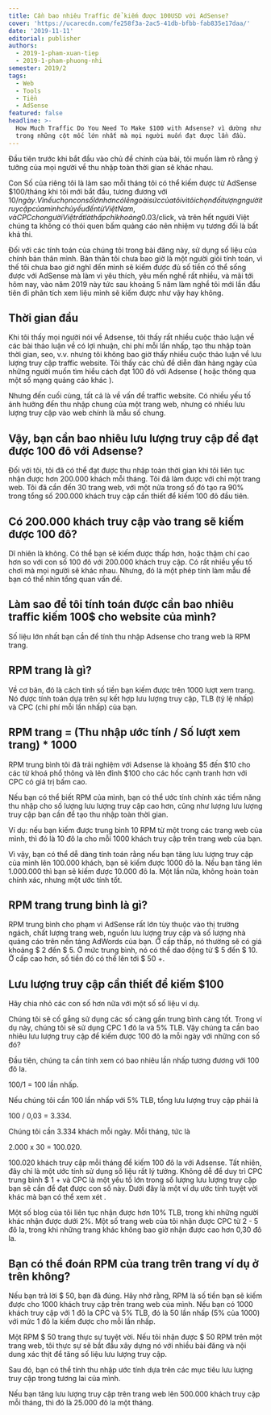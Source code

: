 ```yaml
---
title: Cần bao nhiêu Traffic để kiếm được 100USD với AdSense?
cover: 'https://ucarecdn.com/fe258f3a-2ac5-41db-bfbb-fab835e17daa/'
date: '2019-11-11'
editorial: publisher
authors:
  - 2019-1-pham-xuan-tiep
  - 2019-1-pham-phuong-nhi
semester: 2019/2
tags:
  - Web
  - Tools
  - Tiền
  - AdSense
featured: false
headline: >-
  How Much Traffic Do You Need To Make $100 with Adsense? vì dường như là một
  trong những cột mốc lớn nhất mà mọi người muốn đạt được lần đầu.
---
```

Đầu tiên trước khi bắt đầu vào chủ đề chính của bài, tôi muốn làm rõ rằng ý tưởng của mọi người về thu nhập toàn thời gian sẽ khác nhau.

Con Số của riêng tôi là làm sao mỗi tháng tôi có thể kiếm được từ AdSense $100/tháng khi tôi mới bắt đầu, tương đương với $10/ngày. Vì nếu chọn con số lớn hơn có lẽ ngoài sức của tôi vì tôi chọn đối tượng người truy cập của mình chủ yếu đến từ Việt Nam, và CPC cho người Việt rất là thấp chỉ khoảng 0.03$/click, và trên hết người Việt chúng ta không có thói quen bấm quảng cáo nên nhiệm vụ tương đối là bất khả thi.

Đối với các tính toán của chúng tôi trong bài đăng này, sử dụng số liệu của chính bản thân mình. Bản thân tôi chưa bao giờ là một người giỏi tính toán, vì thế tôi chưa bao giờ nghĩ đến mình sẽ kiếm được đủ số tiền có thể sống được với AdSense mà làm vì yêu thích, yêu mến nghề rất nhiều, và mãi tới hôm nay, vào năm 2019 này tức sau khoảng 5 năm làm nghề tôi mới lần đầu tiên đi phân tích xem liệu mình sẽ kiếm được như vậy hay không.

## Thời gian đầu

Khi tôi thấy mọi người nói về Adsense, tôi thấy rất nhiều cuộc thảo luận về các bài thảo luận về có lợi nhuận, chi phí mỗi lần nhấp, tạo thu nhập toàn thời gian, seo, v.v. nhưng tôi không bao giờ thấy nhiều cuộc thảo luận về lưu lượng truy cập traffic website. Tôi thấy các chủ đề diễn đàn hàng ngày của những người muốn tìm hiểu cách đạt 100 đô với Adsense ( hoặc thông qua một số mạng quảng cáo khác ).

Nhưng đến cuối cùng, tất cả là về vấn đề traffic website. Có nhiều yếu tố ảnh hưởng đến thu nhập chung của một trang web, nhưng có nhiều lưu lượng truy cập vào web chính là mẫu số chung.

## Vậy, bạn cần bao nhiêu lưu lượng truy cập để đạt được 100 đô với Adsense?

Đối với tôi, tôi đã có thể đạt được thu nhập toàn thời gian khi tôi liên tục nhận được hơn 200.000 khách mỗi tháng. Tôi đã làm được với chỉ một trang web. Tôi đã cần đến 30 trang web, với một nửa trong số đó tạo ra 90% trong tổng số 200.000 khách truy cập cần thiết để kiếm 100 đô đầu tiên.

## Có 200.000 khách truy cập vào trang sẽ kiếm được 100 đô?

Dĩ nhiên là không. Có thể bạn sẽ kiếm được thấp hơn, hoặc thậm chí cao hơn so với con số 100 đô với 200.000 khách truy cập. Có rất nhiều yếu tố chơi mà mọi người sẽ khác nhau. Nhưng, đó là một phép tính làm mẫu để bạn có thể nhìn tổng quan vấn đề.

## Làm sao để tôi tính toán được cần bao nhiêu traffic kiếm 100$ cho website của mình?

Số liệu lớn nhất bạn cần để tính thu nhập Adsense cho trang web là RPM trang.

## RPM trang là gì?

Về cơ bản, đó là cách tính số tiền bạn kiếm được trên 1000 lượt xem trang. Nó được tính toán dựa trên sự kết hợp lưu lượng truy cập, TLB (tỷ lệ nhấp) và CPC (chi phí mỗi lần nhấp) của bạn.

## RPM trang = (Thu nhập ước tính / Số lượt xem trang) * 1000

RPM trung bình tôi đã trải nghiệm với Adsense là khoảng $5 đến $10 cho các từ khoá phổ thông và lên đỉnh $100 cho các hốc cạnh tranh hơn với CPC có giá trị bấm cao.

Nếu bạn có thể biết RPM của mình, bạn có thể ước tính chính xác tiềm năng thu nhập cho số lượng lưu lượng truy cập cao hơn, cũng như lượng lưu lượng truy cập bạn cần để tạo thu nhập toàn thời gian.

Ví dụ: nếu bạn kiếm được trung bình 10 RPM từ một trong các trang web của mình, thì đó là 10 đô la cho mỗi 1000 khách truy cập trên trang web của bạn.

Vì vậy, bạn có thể dễ dàng tính toán rằng nếu bạn tăng lưu lượng truy cập của mình lên 100.000 khách, bạn sẽ kiếm được 1000 đô la. Nếu bạn tăng lên 1.000.000 thì bạn sẽ kiếm được 10.000 đô la. Một lần nữa, không hoàn toàn chính xác, nhưng một ước tính tốt.

## RPM trang trung bình là gì?

RPM trung bình cho phạm vi AdSense rất lớn tùy thuộc vào thị trường ngách, chất lượng trang web, nguồn lưu lượng truy cập và số lượng nhà quảng cáo trên nền tảng AdWords của bạn. Ở cấp thấp, nó thường sẽ có giá khoảng $ 2 đến $ 5. Ở mức trung bình, nó có thể dao động từ $ 5 đến $ 10. Ở cấp cao hơn, số tiền đó có thể lên tới $ 50 +.

## Lưu lượng truy cập cần thiết để kiếm $100

Hãy chia nhỏ các con số hơn nữa với một số số liệu ví dụ.



Chúng tôi sẽ cố gắng sử dụng các số càng gần trung bình càng tốt. Trong ví dụ này, chúng tôi sẽ sử dụng CPC 1 đô la và 5% TLB. Vậy chúng ta cần bao nhiêu lưu lượng truy cập để kiếm được 100 đô la mỗi ngày với những con số đó?



Đầu tiên, chúng ta cần tính xem có bao nhiêu lần nhấp tương đương với 100 đô la.

100/1 = 100 lần nhấp.



Nếu chúng tôi cần 100 lần nhấp với 5% TLB, tổng lưu lượng truy cập phải là

100 / 0,03 = 3.334.



Chúng tôi cần 3.334 khách mỗi ngày. Mỗi tháng, tức là

2.000 x 30 = 100.020.



100.020 khách truy cập mỗi tháng để kiếm 100 đô la với Adsense. Tất nhiên, đây chỉ là một ước tính sử dụng số liệu rất lý tưởng. Không dễ để duy trì CPC trung bình $ 1 + và CPC là một yếu tố lớn trong số lượng lưu lượng truy cập bạn sẽ cần để đạt được con số này. Dưới đây là một ví dụ ước tính tuyệt vời khác mà bạn có thể xem xét .

Một số blog của tôi liên tục nhận được hơn 10% TLB, trong khi những người khác nhận được dưới 2%. Một số trang web của tôi nhận được CPC từ 2 - 5 đô la, trong khi những trang khác không bao giờ nhận được cao hơn 0,30 đô la.



## Bạn có thể đoán RPM của trang trên trang ví dụ ở trên không?

Nếu bạn trả lời $ 50, bạn đã đúng. Hãy nhớ rằng, RPM là số tiền bạn sẽ kiếm được cho 1000 khách truy cập trên trang web của mình. Nếu bạn có 1000 khách truy cập với 1 đô la CPC và 5% TLB, đó là 50 lần nhấp (5% của 1000) với mức 1 đô la kiếm được cho mỗi lần nhấp.



Một RPM $ 50 trang thực sự tuyệt vời. Nếu tôi nhận được $ 50 RPM trên một trang web, tôi thực sự sẽ bắt đầu xây dựng nó với nhiều bài đăng và nội dung xác thịt để tăng số liệu lưu lượng truy cập.



Sau đó, bạn có thể tính thu nhập ước tính dựa trên các mục tiêu lưu lượng truy cập trong tương lai của mình.



Nếu bạn tăng lưu lượng truy cập trên trang web lên 500.000 khách truy cập mỗi tháng, thì đó là 25.000 đô la một tháng.
